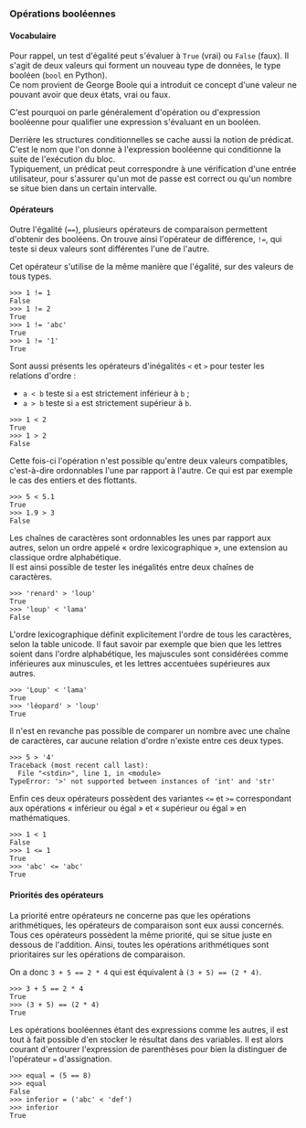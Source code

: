### Opérations booléennes

#### Vocabulaire

Pour rappel, un test d'égalité peut s'évaluer à `True` (vrai) ou `False` (faux).
Il s'agit de deux valeurs qui forment un nouveau type de données, le type booléen (`bool` en Python).  
Ce nom provient de George Boole qui a introduit ce concept d'une valeur ne pouvant avoir que deux états, vrai ou faux.

C'est pourquoi on parle généralement d'opération ou d'expression booléenne pour qualifier une expression s'évaluant en un booléen.

Derrière les structures conditionnelles se cache aussi la notion de prédicat.
C'est le nom que l'on donne à l'expression booléenne qui conditionne la suite de l'exécution du bloc.  
Typiquement, un prédicat peut correspondre à une vérification d'une entrée utilisateur, pour s'assurer qu'un mot de passe est correct ou qu'un nombre se situe bien dans un certain intervalle.

#### Opérateurs

Outre l'égalité (`==`), plusieurs opérateurs de comparaison permettent d'obtenir des booléens.
On trouve ainsi l'opérateur de différence, `!=`, qui teste si deux valeurs sont différentes l'une de l'autre.

Cet opérateur s'utilise de la même manière que l'égalité, sur des valeurs de tous types.

```pycon
>>> 1 != 1
False
>>> 1 != 2
True
>>> 1 != 'abc'
True
>>> 1 != '1'
True
```

Sont aussi présents les opérateurs d'inégalités `<` et `>` pour tester les relations d'ordre :

* `a < b` teste si `a` est strictement inférieur à `b` ;
* `a > b` teste si `a` est strictement supérieur à `b`.

```pycon
>>> 1 < 2
True
>>> 1 > 2
False
```

Cette fois-ci l'opération n'est possible qu'entre deux valeurs compatibles, c'est-à-dire ordonnables l'une par rapport à l'autre.
Ce qui est par exemple le cas des entiers et des flottants.

```pycon
>>> 5 < 5.1
True
>>> 1.9 > 3
False
```

Les chaînes de caractères sont ordonnables les unes par rapport aux autres, selon un ordre appelé « ordre lexicographique », une extension au classique ordre alphabétique.  
Il est ainsi possible de tester les inégalités entre deux chaînes de caractères.

```pycon
>>> 'renard' > 'loup'
True
>>> 'loup' < 'lama'
False
```

L'ordre lexicographique définit explicitement l'ordre de tous les caractères, selon la table unicode.
Il faut savoir par exemple que bien que les lettres soient dans l'ordre alphabétique, les majuscules sont considérées comme inférieures aux minuscules, et les lettres accentuées supérieures aux autres.

```pycon
>>> 'Loup' < 'lama'
True
>>> 'léopard' > 'loup'
True
```

Il n'est en revanche pas possible de comparer un nombre avec une chaîne de caractères, car aucune relation d'ordre n'existe entre ces deux types.

```pycon
>>> 5 > '4'
Traceback (most recent call last):
  File "<stdin>", line 1, in <module>
TypeError: '>' not supported between instances of 'int' and 'str'
```

Enfin ces deux opérateurs possèdent des variantes `<=` et `>=` correspondant aux opérations « inférieur ou égal » et « supérieur ou égal » en mathématiques.

```pycon
>>> 1 < 1
False
>>> 1 <= 1
True
>>> 'abc' <= 'abc'
True
```

#### Priorités des opérateurs

La priorité entre opérateurs ne concerne pas que les opérations arithmétiques, les opérateurs de comparaison sont eux aussi concernés.
Tous ces opérateurs possèdent la même priorité, qui se situe juste en dessous de l'addition.
Ainsi, toutes les opérations arithmétiques sont prioritaires sur les opérations de comparaison.

On a donc `3 + 5 == 2 * 4` qui est équivalent à `(3 + 5) == (2 * 4)`.

```pycon
>>> 3 + 5 == 2 * 4
True
>>> (3 + 5) == (2 * 4)
True
```

Les opérations booléennes étant des expressions comme les autres, il est tout à fait possible d'en stocker le résultat dans des variables.
Il est alors courant d'entourer l'expression de parenthèses pour bien la distinguer de l'opérateur `=` d'assignation.

```pycon
>>> equal = (5 == 8)
>>> equal
False
>>> inferior = ('abc' < 'def')
>>> inferior
True
```
